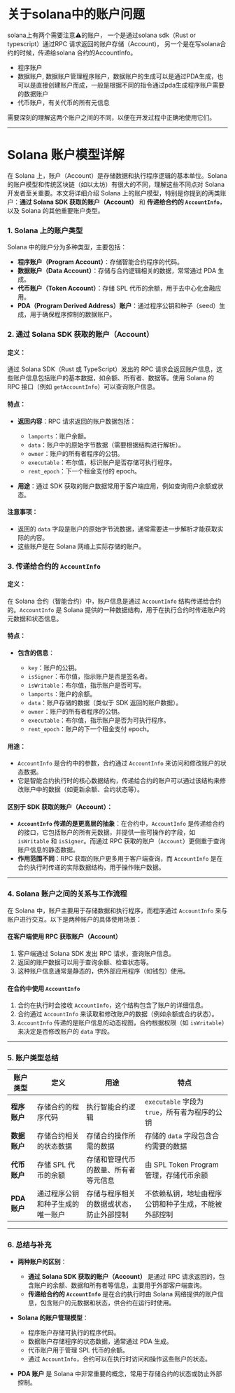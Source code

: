 # 关于solana中的账户问题

solana上有两个需要注意⚠️的账户， 一个是通过solana sdk（Rust or typescript）通过RPC 请求返回的账户存储（Account)，
另一个是在写solana合约的时候，传递给solana 合约的AccountInfo。

+ 程序账户
+ 数据账户, 数据账户管理程序账户，数据账户的生成可以是通过PDA生成，也可以是直接创建账户而成，一般是根据不同的指令通过pda生成程序账户需要的数据账户
+ 代币账户，有关代币的所有元信息

需要深刻的理解这两个账户之间的不同，以便在开发过程中正确地使用它们。


---

# **Solana 账户模型详解**

在 Solana 上，账户（Account）是存储数据和执行程序逻辑的基本单位。Solana 的账户模型和传统区块链（如以太坊）有很大的不同，理解这些不同点对 Solana 开发者至关重要。本文将详细介绍 Solana 上的账户模型，特别是你提到的两类账户：**通过 Solana SDK 获取的账户（Account）** 和 **传递给合约的 `AccountInfo`**，以及 Solana 的其他重要账户类型。

### **1. Solana 上的账户类型**

Solana 中的账户分为多种类型，主要包括：

* **程序账户（Program Account）**：存储智能合约程序的代码。
* **数据账户（Data Account）**：存储与合约逻辑相关的数据，常常通过 PDA 生成。
* **代币账户（Token Account）**：存储 SPL 代币的余额，用于去中心化金融应用。
* **PDA（Program Derived Address）账户**：通过程序公钥和种子（seed）生成，用于确保程序控制的数据账户。

### **2. 通过 Solana SDK 获取的账户（Account）**

#### **定义：**

通过 Solana SDK（Rust 或 TypeScript）发出的 RPC 请求会返回账户信息，这些账户信息包括账户的基本数据，如余额、所有者、数据等。使用 Solana 的 RPC 接口（例如 `getAccountInfo`）可以查询账户信息。

#### **特点：**

* **返回内容**：RPC 请求返回的账户数据包括：

  * `lamports`：账户余额。
  * `data`：账户中的原始字节数据（需要根据结构进行解析）。
  * `owner`：账户的所有者程序的公钥。
  * `executable`：布尔值，标识账户是否存储可执行程序。
  * `rent_epoch`：下一个租金支付的 epoch。

* **用途**：通过 SDK 获取的账户数据常用于客户端应用，例如查询用户余额或状态。

#### **注意事项：**

* 返回的 `data` 字段是账户的原始字节流数据，通常需要进一步解析才能获取实际的内容。
* 这些账户是在 Solana 网络上实际存储的账户。

### **3. 传递给合约的 `AccountInfo`**

#### **定义：**

在 Solana 合约（智能合约）中，账户信息是通过 `AccountInfo` 结构传递给合约的。`AccountInfo` 是 Solana 提供的一种数据结构，用于在执行合约时传递账户的元数据和状态信息。

#### **特点：**

* **包含的信息**：

  * `key`：账户的公钥。
  * `isSigner`：布尔值，指示账户是否是签名者。
  * `isWritable`：布尔值，指示账户是否可写。
  * `lamports`：账户的余额。
  * `data`：账户存储的数据（类似于 SDK 返回的账户数据）。
  * `owner`：账户的所有者程序的公钥。
  * `executable`：布尔值，指示账户是否为可执行程序。
  * `rent_epoch`：账户的下一个租金支付 epoch。

#### **用途：**

* `AccountInfo` 是合约中的参数，合约通过 `AccountInfo` 来访问和修改账户的状态数据。
* 它是智能合约执行时的核心数据结构，传递给合约的账户可以通过该结构来修改账户中的数据（如更新余额、合约状态等）。

#### **区别于 SDK 获取的账户（Account）：**

* **`AccountInfo` 传递的是更高层的抽象**：在合约中，`AccountInfo` 是传递给合约的接口，它包括账户的所有元数据，并提供一些可操作的字段，如 `isWritable` 和 `isSigner`。而通过 RPC 获取的账户（`Account`）更侧重于查询账户信息的静态数据。
* **作用范围不同**：RPC 获取的账户更多用于客户端查询，而 `AccountInfo` 是在合约执行时传递的实际数据结构，用于操作账户数据。

---

### **4. Solana 账户之间的关系与工作流程**

在 Solana 中，账户主要用于存储数据和执行程序，而程序通过 `AccountInfo` 来与账户进行交互。以下是两种账户的具体使用场景：

#### **在客户端使用 RPC 获取账户（Account）**

1. 客户端通过 Solana SDK 发出 RPC 请求，查询账户信息。
2. 返回的账户数据可以用于查询余额、检查状态等。
3. 这种账户信息通常是静态的，供外部应用程序（如钱包）使用。

#### **在合约中使用 `AccountInfo`**

1. 合约在执行时会接收 `AccountInfo`，这个结构包含了账户的详细信息。
2. 合约通过 `AccountInfo` 来读取和修改账户的数据（例如余额或合约状态）。
3. `AccountInfo` 传递的是账户信息的动态视图，合约根据权限（如 `isWritable`）来决定是否修改账户的 `data` 字段。

---

### **5. 账户类型总结**

| 账户类型       | 定义               | 用途                   | 特点                                |
| ---------- | ---------------- | -------------------- | --------------------------------- |
| **程序账户**   | 存储合约的程序代码        | 执行智能合约逻辑             | `executable` 字段为 `true`，所有者为程序的公钥 |
| **数据账户**   | 存储合约相关的状态数据      | 存储合约操作所需的数据          | 存储的 `data` 字段包含合约需要的数据            |
| **代币账户**   | 存储 SPL 代币的余额     | 存储和管理代币的数量、所有者等元信息   | 由 SPL Token Program 管理，存储代币余额     |
| **PDA 账户** | 通过程序公钥和种子生成的唯一账户 | 存储与程序相关的数据或状态，防止外部控制 | 不依赖私钥，地址由程序公钥和种子生成，不能被外部控制        |

---

### **6. 总结与补充**

* **两种账户的区别**：

  * **通过 Solana SDK 获取的账户（Account）** 是通过 RPC 请求返回的，包含账户的余额、数据和所有者等信息，主要用于外部客户端查询。
  * **传递给合约的 `AccountInfo`** 是在合约执行时由 Solana 网络提供的账户信息，包含账户的元数据和状态，供合约在运行时使用。

* **Solana 的账户管理模型**：

  * 程序账户存储可执行的程序代码。
  * 数据账户存储程序的状态数据，通常通过 PDA 生成。
  * 代币账户用于管理 SPL 代币的余额。
  * 通过 `AccountInfo`，合约可以在执行时访问和操作这些账户的状态。

* **PDA 账户** 是 Solana 中非常重要的概念，常用于存储合约的状态或防止外部控制。
